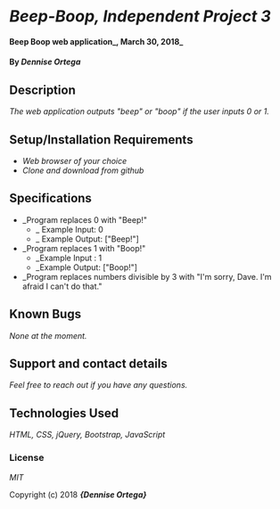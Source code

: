 # _Beep-Boop, Independent Project 3_

#### Beep Boop web application_, March 30, 2018_

#### By _**Dennise Ortega**_

## Description

_The web application outputs "beep" or "boop" if the user inputs 0 or 1._

## Setup/Installation Requirements

* _Web browser of your choice_
* _Clone and download from github_

## Specifications
* _Program replaces 0 with "Beep!"
  * _ Example Input: 0
  * _ Example Output: ["Beep!"]
* _Program replaces 1 with "Boop!"
  * _Example Input : 1
  * _Example Output: ["Boop!"]
* _Program replaces numbers divisible by 3 with   "I'm sorry, Dave. I'm afraid I can't do that."

## Known Bugs

_None at the moment._

## Support and contact details

_Feel free to reach out if you have any questions._

## Technologies Used

_HTML, CSS, jQuery, Bootstrap, JavaScript_

### License

*MIT*

Copyright (c) 2018 **_{Dennise Ortega}_**

